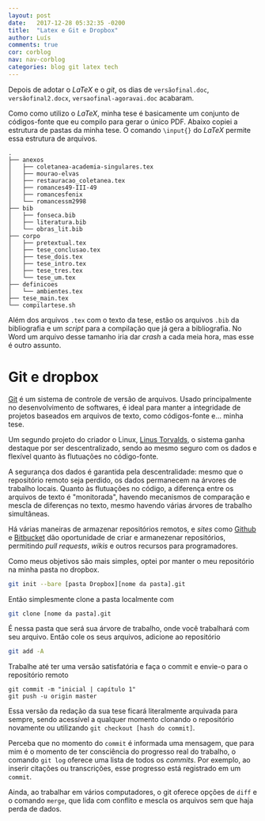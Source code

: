 ```yaml
---
layout: post
date:   2017-12-28 05:32:35 -0200
title:  "Latex e Git e Dropbox"
author: Luís
comments: true
cor: corblog
nav: nav-corblog
categories: blog git latex tech
---
```


[git]:https://git-scm.com/
[linus]:https://pt.wikipedia.org/wiki/Linus_Torvalds
[Github]:https://www.github.com
[bitbucket]:https://www.bitbucket.com

Depois de adotar o *LaTeX* e o *git*, os dias de `versãofinal.doc`, `versãofinal2.docx`, `versaofinal-agoravai.doc` acabaram.

Como como utilizo o *LaTeX*, minha tese é basicamente um conjunto de códigos-fonte que eu compilo para gerar o único PDF.
Abaixo copiei a estrutura de pastas da minha tese. O comando `\input{}` do *LaTeX* permite essa estrutura de arquivos.

```
.
├── anexos
│   ├── coletanea-academia-singulares.tex
│   ├── mourao-elvas
│   ├── restauracao_coletanea.tex
│   ├── romances49-III-49
│   ├── romancesfenix
│   └── romancessm2998
├── bib
│   ├── fonseca.bib
│   ├── literatura.bib
│   └── obras_lit.bib
├── corpo
│   ├── pretextual.tex
│   ├── tese_conclusao.tex
│   ├── tese_dois.tex
│   ├── tese_intro.tex
│   ├── tese_tres.tex
│   └── tese_um.tex
├── definicoes
│   └── ambientes.tex
├── tese_main.tex
└── compilartese.sh
```

Além dos arquivos `.tex` com o texto da tese, estão os arquivos `.bib` da bibliografia e um *script* para a compilação que já gera a bibliografia.
No Word um arquivo desse tamanho iria dar *crash* a cada meia hora, mas esse é outro assunto.

# Git e dropbox

[Git][git] é um sistema de controle de versão de arquivos.
 Usado principalmente no desenvolvimento de softwares, é ideal para manter a integridade de projetos baseados em arquivos de texto, como códigos-fonte e... minha tese.

Um segundo projeto do criador o Linux, [Linus Torvalds][linus], o sistema ganha destaque por ser descentralizado, sendo ao mesmo seguro com os dados e flexível quanto às flutuações no código-fonte.

A segurança dos dados é garantida pela descentralidade: mesmo que o repositório remoto seja perdido, os dados permanecem na árvores de trabalho locais.
Quanto às flutuações no código, a diferença entre os arquivos de texto é "monitorada", havendo mecanismos de comparação e mescla de diferenças no texto, mesmo havendo várias árvores de trabalho simultâneas.

Há várias maneiras de armazenar repositórios remotos, e *sites* como [Github][github] e [Bitbucket][bitbucket] dão oportunidade de criar e armanezenar repositórios, permitindo *pull requests*, *wikis* e outros recursos para programadores.

Como meus objetivos são mais simples, optei por manter o meu repositório na minha pasta no dropbox. 

```bash
git init --bare [pasta Dropbox][nome da pasta].git
```

Então simplesmente clone a pasta localmente com

```bash
git clone [nome da pasta].git
```

É nessa pasta que será sua árvore de trabalho, onde você trabalhará com seu arquivo.
Então cole os seus arquivos, adicione ao repositório

```bash
git add -A
```

Trabalhe até ter uma versão satisfatória e faça o commit e envie-o para o repositório remoto

```
git commit -m "inicial | capítulo 1"
git push -u origin master
```

Essa versão da redação da sua tese ficará literalmente arquivada para sempre, sendo acessível a qualquer momento clonando o repositório novamente ou utilizando `git checkout [hash do commit]`.

Perceba que no momento do `commit` é informada uma mensagem, que para mim é o momento de ter consciência do progresso real do trabalho, o comando `git log` oferece uma lista de todos os *commits*.
Por exemplo, ao inserir citações ou transcrições, esse progresso está registrado em um `commit`.

Ainda, ao trabalhar em vários computadores, o git oferece opções de `diff` e o comando `merge`, que lida com conflito e mescla os arquivos sem que haja perda de dados.
